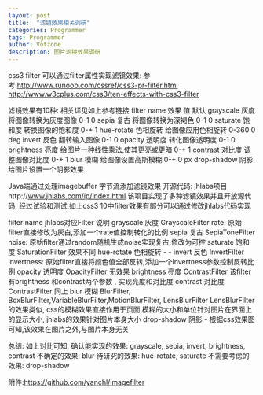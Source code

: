 ```yaml
---
layout: post
title:  "滤镜效果相关调研"
categories: Programmer
tags: Programmer
author: Votzone
description: 图片滤镜效果调研
---
```


css3 filter 可以通过filter属性实现滤镜效果:
参考:http://www.runoob.com/cssref/css3-pr-filter.html
http://www.w3cplus.com/css3/ten-effects-with-css3-filter

滤镜效果有10种: 相关详见如上参考链接
filter name 效果 值 默认 
grayscale 灰度 将图像转换为灰度图像 0-1 0 
sepia 复古 将图像转换为深褐色 0-1 0 
saturate 饱和度 转换图像的饱和度 0-+ 1 
hue-rotate 色相旋转 给图像应用色相旋转 0-360 0 deg 
invert 反色 翻转输入图像 0-1 0 
opacity 透明度 转化图像透明度 0-1 0 
brightness 亮度 给图片一种线性乘法,使其更亮或更暗 0-+ 1 
contrast 对比度 调整图像对比度 0-+ 1 
blur 模糊 给图像设置高斯模糊 0-+ 0 px 
drop-shadow 阴影 给图片设置一个阴影效果   



Java端通过处理imagebuffer 字节流添加滤镜效果
开源代码: jhlabs项目http://www.jhlabs.com/ip/index.html
该项目实现了多种滤镜效果并且开放源代码, 经过试验和测试,如上css3 10中filter效果有部分可以通过修改jhlabs代码实现

filter name jhlabs对应Filter 说明
grayscale 灰度 GrayscaleFilter rate: 原始filter直接修改为灰白,添加一个rate值控制转化的比例
sepia 复古 SepiaToneFilter noise: 原始filter通过random随机生成noise实现复古,修改为可控
saturate 饱和度 SaturationFilter 效果不同
hue-rotate 色相旋转 - -
invert 反色 InvertFilter invertness: 原始filter直接将颜色值全部反转,添加一个invertness参数控制反转比例
opacity 透明度 OpacityFilter 无效果
brightness 亮度 ContrastFilter 该filter有brightness 和contrast两个参数 , 实现亮度和对比度
contrast 对比度 ContrastFilter 同上
blur 模糊 BlurFilter, BoxBlurFilter,VariableBlurFilter,MotionBlurFilter, LensBlurFilter LensBlurFilter 的效果类似, css的模糊效果直接作用于页面,模糊的大小和单位针对图片在界面上的显示大小, jhlabs的效果针对图片本身大小
drop-shadow 阴影 - 根据css效果图可知,该效果在图片之外,与图片本身无关

总结: 如上对比可知,
确认能实现的效果: grayscale, sepia, invert, brightness, contrast
不确定的效果: blur
待研究的效果: hue-rotate, saturate
不需要考虑的效果: drop-shadow

附件:https://github.com/yanchl/imagefilter



